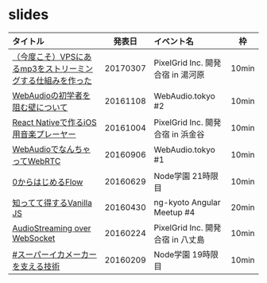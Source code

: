 # slides

|タイトル|発表日|イベント名|枠|
|:-------|:----:|:---------|:-:|
|[（今度こそ）VPSにあるmp3をストリーミングする仕組みを作った](http://leader22.github.io/slides/pxg_camp-2017a/)|20170307|PixelGrid Inc. 開発合宿 in 湯河原|10min|
|[WebAudioの初学者を阻む壁について](http://leader22.github.io/slides/webaudio_tokyo-2/)|20161108|WebAudio.tokyo #2|10min|
|[React Nativeで作るiOS用音楽プレーヤー](http://leader22.github.io/slides/pxg_camp-2016b/)|20161004|PixelGrid Inc. 開発合宿 in 浜金谷|10min|
|[WebAudioでなんちゃってWebRTC](http://leader22.github.io/slides/webaudio_tokyo-1/)|20160906|WebAudio.tokyo #1|10min|
|[0からはじめるFlow](http://leader22.github.io/slides/node_gakuen-21/)|20160629|Node学園 21時限目|10min|
|[知ってて得するVanilla JS](http://leader22.github.io/slides/ng_kyoto-4/)|20160430|ng-kyoto Angular Meetup #4|20min|
|[AudioStreaming over WebSocket](http://leader22.github.io/slides/pxg_camp-2016a/)|20160224|PixelGrid Inc. 開発合宿 in 八丈島|10min|
|[#スーパーイカメーカー を支える技術](http://leader22.github.io/slides/node_gakuen-19/)|20160209|Node学園 19時限目|10min|
